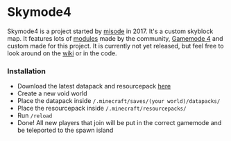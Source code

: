 # Skymode4

Skymode4 is a project started by [misode](https://twitter.com/misoloo) in 2017. It's a custom skyblock map. It features lots of [modules](https://github.com/misode/Skymode4/wiki/Modules) made by the community, [Gamemode 4](https://gm4.co/modules/) and custom made for this project. It is currently not yet released, but feel free to look around on the [wiki](https://github.com/misode/Skymode4/wiki) or in the code.

### Installation
* Download the latest datapack and resourcepack [here](https://github.com/misode/Skymode4/releases)
* Create a new void world
* Place the datapack inside `/.minecraft/saves/(your world)/datapacks/`
* Place the resourcepack inside `/.minecraft/resourcepacks/`
* Run `/reload`
* Done! All new players that join will be put in the correct gamemode and be teleported to the spawn island
